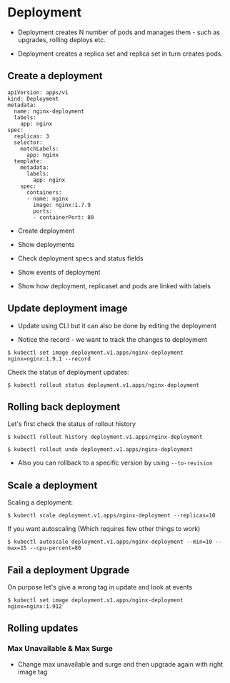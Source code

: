 # Deployment

- Deployment creates N number of pods and manages them - such as upgrades, rolling deploys etc.

- Deployment creates a replica set and replica set in turn creates pods.

## Create a deployment

```
apiVersion: apps/v1
kind: Deployment
metadata:
  name: nginx-deployment
  labels:
    app: nginx
spec:
  replicas: 3
  selector:
    matchLabels:
      app: nginx
  template:
    metadata:
      labels:
        app: nginx
    spec:
      containers:
      - name: nginx
        image: nginx:1.7.9
        ports:
        - containerPort: 80
```

- Create deployment

- Show deployments

- Check deployment specs and status fields

- Show events of deployment

- Show how deployment, replicaset and pods are linked with labels


## Update deployment image

- Update using CLI but it can also be done by editing the deployment

- Notice the record - we want to track the changes to deployment

```
$ kubectl set image deployment.v1.apps/nginx-deployment nginx=nginx:1.9.1 --record

```

Check the status of deployment updates:

```
$ kubectl rollout status deployment.v1.apps/nginx-deployment
```

## Rolling back deployment

Let's first check the status of rollout history

```
$ kubectl rollout history deployment.v1.apps/nginx-deployment
```

```
$ kubectl rollout undo deployment.v1.apps/nginx-deployment

```

- Also you can rollback to a specific version by using `--to-revision`

## Scale a deployment

Scaling a deployment:

```
$ kubectl scale deployment.v1.apps/nginx-deployment --replicas=10

```

If you want autoscaling (Which requires few other things to work)

```
$ kubectl autoscale deployment.v1.apps/nginx-deployment --min=10 --max=15 --cpu-percent=80

```

## Fail a deployment Upgrade

On purpose let's give a wrong tag in update and look at events

```
$ kubectl set image deployment.v1.apps/nginx-deployment nginx=nginx:1.912

```

## Rolling updates

### Max Unavailable & Max Surge 

- Change max unavailable and surge and then upgrade again with right image tag